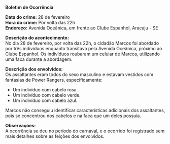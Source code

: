 **Boletim de Ocorrência**

**Data do crime:** 28 de fevereiro  
**Hora do crime:** Por volta das 22h  
**Endereço:** Avenida Oceânica, em frente ao Clube Espanhol, Aracaju - SE

**Descrição do acontecimento:**  
No dia 28 de fevereiro, por volta das 22h, o cidadão Marcos foi abordado por três indivíduos enquanto transitava pela Avenida Oceânica, próximo ao Clube Espanhol. Os indivíduos roubaram um celular de Marcos, utilizando uma faca durante a abordagem. 

**Descrição dos envolvidos:**  
Os assaltantes eram todos do sexo masculino e estavam vestidos com fantasias de Power Rangers, especificamente:  
- Um indivíduo com cabelo rosa.  
- Um indivíduo com cabelo verde.  
- Um indivíduo com cabelo azul.  

Marcos não conseguiu identificar características adicionais dos assaltantes, pois se concentrou nos cabelos e na faca que um deles possuía.

**Observações:**  
A ocorrência se deu no período do carnaval, e o ocorrido foi registrado sem mais detalhes sobre as feições dos envolvidos.